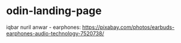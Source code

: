# odin-landing-page
iqbar nuril anwar - earphones: https://pixabay.com/photos/earbuds-earphones-audio-technology-7520738/
